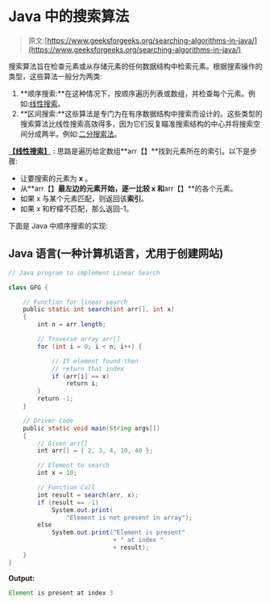 # Java 中的搜索算法

> 原文:[https://www.geeksforgeeks.org/searching-algorithms-in-java/](https://www.geeksforgeeks.org/searching-algorithms-in-java/)

搜索算法旨在检查元素或从存储元素的任何数据结构中检索元素。根据搜索操作的类型，这些算法一般分为两类:

1.  **顺序搜索:**在这种情况下，按顺序遍历列表或数组，并检查每个元素。例如:[线性搜索](https://www.geeksforgeeks.org/linear-search/)。
2.  **区间搜索:**这些算法是专门为在有序数据结构中搜索而设计的。这些类型的搜索算法比线性搜索高效得多，因为它们反复瞄准搜索结构的中心并将搜索空间分成两半。例如:[二分搜索法](https://www.geeksforgeeks.org/binary-search/)。

[**【线性搜索】**](https://www.geeksforgeeks.org/linear-search/) **:** 思路是遍历给定数组**arr【】**找到元素所在的索引。以下是步骤:

*   让要搜索的元素为 **x** 。
*   从**arr【】**最左边的元素开始，逐一比较 **x** 和**arr【】**的各个元素。
*   如果 x 与某个元素匹配，则返回该**索引**。
*   如果 x 和柠檬不匹配，那么返回-1。

下面是 Java 中顺序搜索的实现:

## Java 语言(一种计算机语言，尤用于创建网站)

```java
// Java program to implement Linear Search

class GFG {

    // Function for linear search
    public static int search(int arr[], int x)
    {
        int n = arr.length;

        // Traverse array arr[]
        for (int i = 0; i < n; i++) {

            // If element found then
            // return that index
            if (arr[i] == x)
                return i;
        }
        return -1;
    }

    // Driver Code
    public static void main(String args[])
    {
        // Given arr[]
        int arr[] = { 2, 3, 4, 10, 40 };

        // Element to search
        int x = 10;

        // Function Call
        int result = search(arr, x);
        if (result == -1)
            System.out.print(
                "Element is not present in array");
        else
            System.out.print("Element is present"
                             + " at index "
                             + result);
    }
}
```

**Output:** 

```java
Element is present at index 3
```